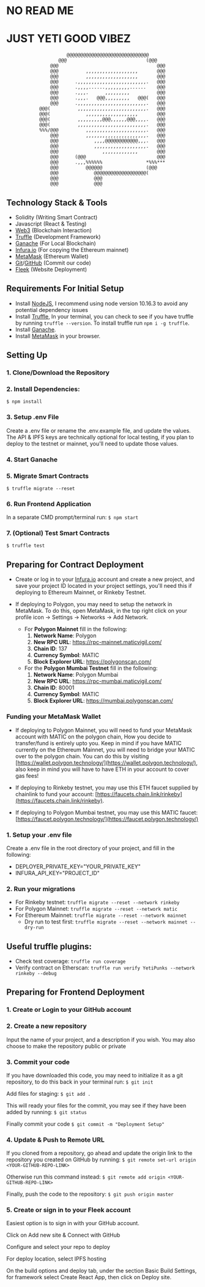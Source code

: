 # NO READ ME
# JUST YETI GOOD VIBEZ
                                                                      
                                                                                
                                                                                
                                                                                
                                                                                
                          @@@@@@@@@@@@@@@@@@@@@@@@@@@@@@                        
                       @@@                             (@@@                     
                    @@@                                    @@@                  
                    @@@          ,,,,,,,,,,,,,,,,,,,       @@@                  
                    @@@          ,,,,,,,,,,,,,,,,,,,       @@@                  
                    @@@      .,,,,,,,,,,,,,,,,,,,,,,,,,.   @@@                  
                    @@@      .,,,,......,,,,,,,,,......    @@@                  
                    @@@      .,,,.      ,,,,,,,,,          @@@                  
                    @@@      .,,,.   @@@,,,,,,,,,   @@@(   @@@                  
                    @@@      .,,,,,,,,,,,,,,,,,,,,,,,,,.   @@@                  
                @@@(          ,,,,,,,,,,,,,,,,,,,,,,,,,.   @@@                  
                @@@(             ,,,,,,,,,,,,,,,,,,,       @@@                  
                @@@(          ,,,,,,,,,@@@,,,,,,@@@,,,,.   @@@                  
                @@@(          ,,,,,,,,,,,,,,,,,,,,,,,,,.   @@@                  
                %%%/@@@          ,,,,,,,,,,,,,,,,,,,,,,.   @@@                  
                    @@@          ,,,,,,,,,,,,,,,,,,,,,,.   @@@                  
                    @@@             ,,,,@@@@@@@@@@@@,,,.   @@@                  
                    @@@             ,,,,,,,,,,,,,,,,,,,.   @@@                  
                    @@@                ,,,,,,,,,,,,,       @@@                  
                    @@@      (@@@                          @@@                  
                    @@@      .,,,%%%%%%                *%%%***                  
                    @@@          @@@@@@                (@@@                     
                    @@@             @@@@@@@@@@@@@@@@@@@(                        
                    @@@             @@@                                         
                    @@@             @@@ 
                    
    

## Technology Stack & Tools

- Solidity (Writing Smart Contract)
- Javascript (React & Testing)
- [Web3](https://web3js.readthedocs.io/en/v1.5.2/) (Blockchain Interaction)
- [Truffle](https://www.trufflesuite.com/docs/truffle/overview) (Development Framework)
- [Ganache](https://www.trufflesuite.com/ganache) (For Local Blockchain)
- [Infura.io](https://infura.io/) (For copying the Ethereum mainnet)
- [MetaMask](https://metamask.io/) (Ethereum Wallet)
- [Git](https://git-scm.com/)/[GitHub](https://github.com) (Commit our code)
- [Fleek](https://fleek.co/) (Website Deployment)

## Requirements For Initial Setup
- Install [NodeJS](https://nodejs.org/en/), I recommend using node version 10.16.3 to avoid any potential dependency issues
- Install [Truffle](https://www.trufflesuite.com/docs/truffle/overview), In your terminal, you can check to see if you have truffle by running `truffle --version`. To install truffle run `npm i -g truffle`.
- Install [Ganache](https://www.trufflesuite.com/ganache).
- Install [MetaMask](https://metamask.io/) in your browser.

## Setting Up
### 1. Clone/Download the Repository

### 2. Install Dependencies:
```
$ npm install 
```

### 3. Setup .env File
Create a .env file or rename the .env.example file, and update the values. The API & IPFS keys are technically optional for local testing, if you plan to deploy to the testnet or mainnet, you'll need to update those values.

### 4. Start Ganache

### 5. Migrate Smart Contracts
`$ truffle migrate --reset`

### 6. Run Frontend Application
In a separate CMD prompt/terminal run:
`$ npm start`

### 7. (Optional) Test Smart Contracts
`$ truffle test`

## Preparing for Contract Deployment
- Create or log in to your [Infura.io](https://infura.io/login) account and create a new project, and save your project ID located in your project settings, you'll need this if deploying to Ethereum Mainnet, or Rinkeby Testnet.

- If deploying to Polygon, you may need to setup the network in MetaMask. To do this, open MetaMask, in the top right click on your profile icon -> Settings -> Networks -> Add Network. 
  - For **Polygon Mainnet** fill in the following:
    1. **Network Name**: Polygon
    2. **New RPC URL**: https://rpc-mainnet.maticvigil.com/
    3. **Chain ID**: 137
    4. **Currency Symbol**: MATIC
    5. **Block Explorer URL**: https://polygonscan.com/
  - For the **Polygon Mumbai Testnet** fill in the following:
    1. **Network Name**: Polygon Mumbai
    2. **New RPC URL**: https://rpc-mumbai.maticvigil.com/
    3. **Chain ID**: 80001
    4. **Currency Symbol**: MATIC
    5. **Block Explorer URL**: https://mumbai.polygonscan.com/

### Funding your MetaMask Wallet

- If deploying to Polygon Mainnet, you will need to fund your MetaMask account with MATIC on the polygon chain, How you decide to transfer/fund is entirely upto you. Keep in mind if you have MATIC currently on the Ethereum Mainnet, you will need to bridge your MATIC over to the polygon chain. You can do this by visiting [https://wallet.polygon.technology/](https://wallet.polygon.technology/), also keep in mind you will have to have ETH in your account to cover gas fees!

- If deploying to Rinkeby testnet, you may use this ETH faucet supplied by chainlink to fund your account: [https://faucets.chain.link/rinkeby](https://faucets.chain.link/rinkeby).

- If deploying to Polygon Mumbai testnet, you may use this MATIC faucet: [https://faucet.polygon.technology/](https://faucet.polygon.technology/)

### 1. Setup your .env file
Create a .env file in the root directory of your project, and fill in the following:
- DEPLOYER_PRIVATE_KEY="YOUR_PRIVATE_KEY"
- INFURA_API_KEY="PROJECT_ID"

### 2. Run your migrations
- For Rinkeby testnet: `truffle migrate --reset --network rinkeby`
- For Polygon Mainnet: `truffle migrate --reset --network matic`
- For Ethereum Mainnet: `truffle migrate --reset --network mainnet`
  - Dry run to test first: `truffle migrate --reset --network mainnet --dry-run`

## Useful truffle plugins:
- Check test coverage: `truffle run coverage`
- Verify contract on Etherscan: `truffle run verify YetiPunks --network rinkeby --debug`

## Preparing for Frontend Deployment
### 1. Create or Login to your GitHub account

### 2. Create a new repository
Input the name of your project, and a description if you wish. You may also choose to make the repository public or private

### 3. Commit your code
If you have downloaded this code, you may need to initialize it as a git repository, to do this back in your terminal run:
`$ git init`

Add files for staging:
`$ git add .`

This will ready your files for the commit, you may see if they have been added by running:
`$ git status`

Finally commit your code
`$ git commit -m "Deployment Setup"`

### 4. Update & Push to Remote URL
If you cloned from a repository, go ahead and update the origin link to the repository you created on GitHub by running:
`$ git remote set-url origin <YOUR-GITHUB-REPO-LINK>`

Otherwise run this command instead:
`$ git remote add origin <YOUR-GITHUB-REPO-LINK>`

Finally, push the code to the repository:
`$ git push origin master`

### 5. Create or sign in to your Fleek account
Easiest option is to sign in with your GitHub account.

Click on Add new site & Connect with GitHub

Configure and select your repo to deploy

For deploy location, select IPFS hosting

On the build options and deploy tab, under the section Basic Build Settings, for framework select Create React App, then click on Deploy site.
